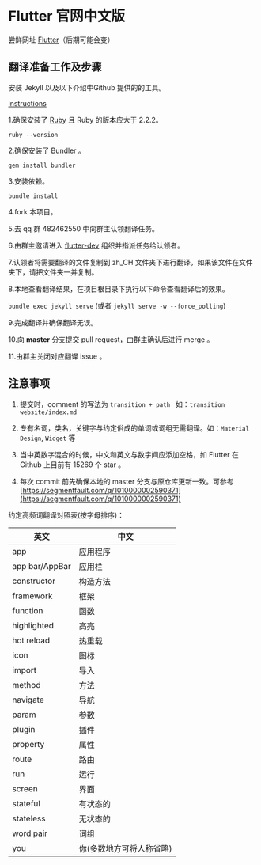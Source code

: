 # Flutter 官网中文版

尝鲜网址 [Flutter](http://doc.flutter-dev.cn)（后期可能会变）



## 翻译准备工作及步骤

安装 Jekyll 以及以下介绍中Github 提供的的工具。

[instructions](https://help.github.com/articles/using-jekyll-with-pages/)


1.确保安装了 [Ruby](https://www.ruby-lang.org/en/documentation/installation/) 且 Ruby 的版本应大于 2.2.2。

`ruby --version`

2.确保安装了 [Bundler](http://bundler.io/) 。

`gem install bundler`

3.安装依赖。

`bundle install`

4.fork 本项目。

5.去 qq 群 482462550 中向群主认领翻译任务。

6.由群主邀请进入 [flutter-dev](https://github.com/flutter-dev) 组织并指派任务给认领者。

7.认领者将需要翻译的文件复制到 zh_CH 文件夹下进行翻译，如果该文件在文件夹下，请把文件夹一并复制。

8.本地查看翻译结果，在项目根目录下执行以下命令查看翻译后的效果。

`bundle exec jekyll serve` (或者 `jekyll serve -w --force_polling`)

9.完成翻译并确保翻译无误。

10.向 **master** 分支提交 pull request，由群主确认后进行 merge 。

11.由群主关闭对应翻译 issue 。

## 注意事项
1. 提交时，comment 的写法为 `transition + path ` 如：`transition website/index.md`

2. 专有名词，类名，关键字与约定俗成的单词或词组无需翻译。如：`Material Design`, `Widget` 等

3. 当中英数字混合的时候，中文和英文与数字间应添加空格，如 Flutter 在 Github 上目前有 15269 个 star 。

4. 每次 commit 前先确保本地的 master 分支与原仓库更新一致。可参考[https://segmentfault.com/q/1010000002590371](https://segmentfault.com/q/1010000002590371)

约定高频词翻译对照表(按字母排序)：

| 英文            | 中文      | 
| -------------- | -----      | 
| app            | 应用程序 |
| app bar/AppBar | 应用栏        |
| constructor    | 构造方法         |
| framework         | 框架         |
| function         | 函数         |
| highlighted         | 高亮         |
| hot reload         | 热重载         |
| icon     |    图标      |
| import     |   导入       |
| method     |   方法       |
| navigate     | 导航         |
| param     |  参数        |
| plugin     |  插件        |
| property     |   属性       |
| route     |   路由       |
| run     |    运行      |
| screen     |  界面        |
| stateful     |   有状态的       |
| stateless     |  无状态的        |
| word pair     |  词组        |
| you    |   你(多数地方可将人称省略)      |

